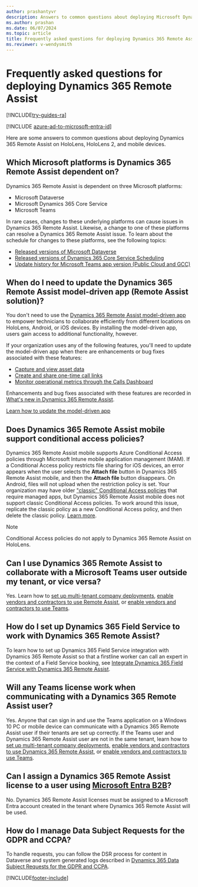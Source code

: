 ```yaml
---
author: prashantyvr
description: Answers to common questions about deploying Microsoft Dynamics 365 Remote Assist.
ms.author: prashan
ms.date: 06/07/2024
ms.topic: article
title: Frequently asked questions for deploying Dynamics 365 Remote Assist 
ms.reviewer: v-wendysmith
---
```


# Frequently asked questions for deploying Dynamics 365 Remote Assist

[!INCLUDE[try-guides-ra](../includes/try-guides-ra.md)]

[!INCLUDE [azure-ad-to-microsoft-entra-id](../includes/azure-ad-to-microsoft-entra-id.md)]

Here are some answers to common questions about deploying Dynamics 365 Remote Assist on HoloLens, HoloLens 2, and mobile devices.

## Which Microsoft platforms is Dynamics 365 Remote Assist dependent on?
 
Dynamics 365 Remote Assist is dependent on three Microsoft platforms:
 
- Microsoft Dataverse
- Microsoft Dynamics 365 Core Service
- Microsoft Teams
 
In rare cases, changes to these underlying platforms can cause issues in Dynamics 365 Remote Assist. Likewise, a change to one of these platforms can resolve a Dynamics 365 Remote Assist issue. To learn about the schedule for changes to these platforms, see the following topics:

- [Released versions of Microsoft Dataverse](/dynamics365/released-versions/microsoft-dataverse)
- [Released versions of Dynamics 365 Core Service Scheduling](/dynamics365/released-versions/dynamics365-css)
- [Update history for Microsoft Teams app version (Public Cloud and GCC)](/officeupdates/teams-app-versioning)

## When do I need to update the Dynamics 365 Remote Assist model-driven app (Remote Assist solution)?

You don't need to use the [Dynamics 365 Remote Assist model-driven app](ra-webapp-install.md) to empower technicians to collaborate efficiently from different locations on HoloLens, Android, or iOS devices. By installing the model-driven app, users gain access to additional functionality, however. 

If your organization uses any of the following features, you'll need to update the model-driven app when there are enhancements or bug fixes associated with these features: 

- [Capture and view asset data](asset-capture-overview.md)
- [Create and share one-time call links](one-time-call.md) 
- [Monitor operational metrics through the Calls Dashboard](calls-dashboard.md) 

Enhancements and bug fixes associated with these features are recorded in [What's new in Dynamics 365 Remote Assist](whats-new.md).

[Learn how to update the model-driven app](ra-webapp-install.md#update-the-model-driven-app-to-the-latest-version)

## Does Dynamics 365 Remote Assist mobile support conditional access policies?

Dynamics 365 Remote Assist mobile supports Azure Conditional Access policies through Microsoft Intune mobile application management (MAM). If a Conditional Access policy restricts file sharing for iOS devices, an error appears when the user selects the **Attach file** button in Dynamics 365 Remote Assist mobile, and then the **Attach file** button disappears. On Android, files will not upload when the restriction policy is set. Your organization may have older ["classic" Conditional Access policies](/azure/active-directory/conditional-access/policy-migration) that require managed apps, but Dynamics 365 Remote Assist mobile does not support classic Conditional Access policies. To work around this issue, replicate the classic policy as a new Conditional Access policy, and then delete the classic policy. [Learn more](/azure/active-directory/conditional-access/policy-migration).  

> [!NOTE]
> Conditional Access policies do not apply to Dynamics 365 Remote Assist on HoloLens.

## Can I use Dynamics 365 Remote Assist to collaborate with a Microsoft Teams user outside my tenant, or vice versa?

Yes. Learn how to [set up multi-tenant company deployments](multi-tenant-deployment.md), [enable vendors and contractors to use Remote Assist](vendor-use-ra.md), or [enable vendors and contractors to use Teams](vendor-use-teams.md).

## How do I set up Dynamics 365 Field Service to work with Dynamics 365 Remote Assist?

To learn how to set up Dynamics 365 Field Service integration with Dynamics 365 Remote Assist so that a firstline worker can call an expert in the context of a Field Service booking, see [Integrate Dynamics 365 Field Service with Dynamics 365 Remote Assist](troubleshoot-field-service.md).

## Will any Teams license work when communicating with a Dynamics 365 Remote Assist user?

Yes. Anyone that can sign in and use the Teams application on a Windows 10 PC or mobile device can communicate with a Dynamics 365 Remote Assist user if their tenants are set up correctly. If the Teams user and Dynamics 365 Remote Assist user are not in the same tenant, learn how to [set up multi-tenant company deployments](multi-tenant-deployment.md), [enable vendors and contractors to use Dynamics 365 Remote Assist](vendor-use-ra.md), or [enable vendors and contractors to use Teams](vendor-use-teams.md). 

## Can I assign a Dynamics 365 Remote Assist license to a user using [Microsoft Entra B2B](/azure/active-directory/b2b/what-is-b2b)?

No.  Dynamics 365 Remote Assist licenses must be assigned to a Microsoft Entra account created in the tenant where Dynamics 365 Remote Assist will be used.

## How do I manage Data Subject Requests for the GDPR and CCPA?

To handle requests, you can follow the DSR process for content in Dataverse and system generated logs described in [Dynamics 365 Data Subject Requests for the GDPR and CCPA](/compliance/regulatory/gdpr-dsr-dynamics365).


[!INCLUDE[footer-include](../includes/footer-banner.md)]
